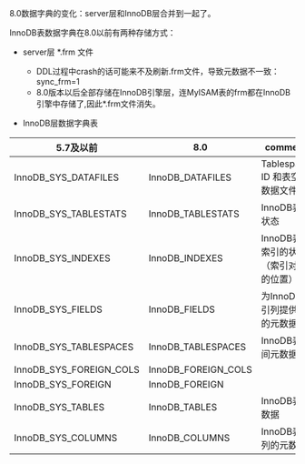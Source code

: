  

8.0数据字典的变化：server层和InnoDB层合并到一起了。

 

InnoDB表数据字典在8.0以前有两种存储方式：

- server层 *.frm 文件

  - DDL过程中crash的话可能来不及刷新.frm文件，导致元数据不一致： sync_frm=1
  - 8.0版本以后全部存储在InnoDB引擎层，连MyISAM表的frm都在InnoDB引擎中存储了,因此*.frm文件消失。

- InnoDB层数据字典表

|  5.7及以前                |  8.0                  |  comment                                 |
| ------------------------- | --------------------- | ---------------------------------------- |
|  InnoDB_SYS_DATAFILES     |  InnoDB_DATAFILES     |  Tablespace ID  和表空间数据文件         |
|  InnoDB_SYS_TABLESTATS    |  InnoDB_TABLESTATS    |  InnoDB表的状态                          |
|  InnoDB_SYS_INDEXES       |  InnoDB_INDEXES       |  InnoDB表的索引的状态（索引对应的位置）  |
|  InnoDB_SYS_FIELDS        |  InnoDB_FIELDS        |  为InnoDB索引列提供列的元数据            |
|  InnoDB_SYS_TABLESPACES   |  InnoDB_TABLESPACES   |  InnoDB表空间元数据                      |
|  InnoDB_SYS_FOREIGN_COLS  |  InnoDB_FOREIGN_COLS  |                                          |
|  InnoDB_SYS_FOREIGN       |  InnoDB_FOREIGN       |                                          |
|  InnoDB_SYS_TABLES        |  InnoDB_TABLES        |  InnoDB表元数据                          |
|  InnoDB_SYS_COLUMNS       |  InnoDB_COLUMNS       |  InnoDB表的列的元数据                    |
